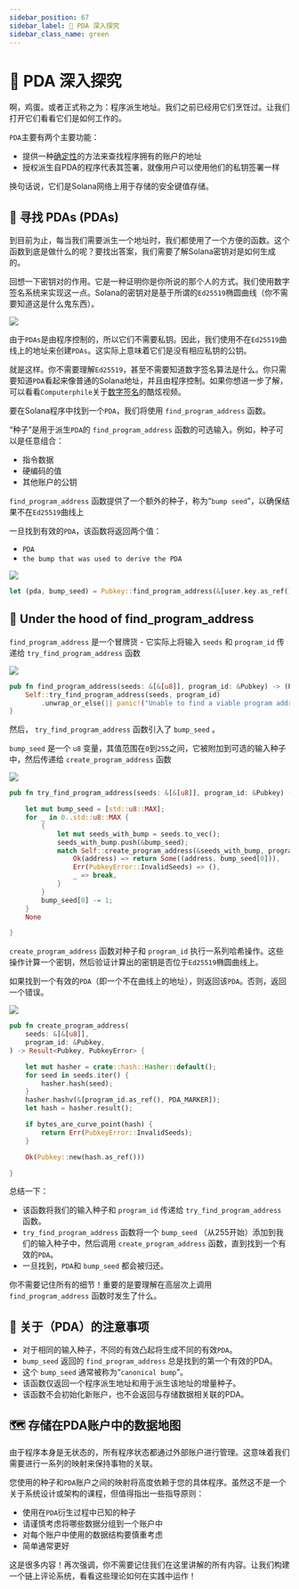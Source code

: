 ```yaml
---
sidebar_position: 67
sidebar_label: 🧐 PDA 深入探究
sidebar_class_name: green
---
```


# 🧐 PDA 深入探究

啊，鸡蛋。或者正式称之为：程序派生地址。我们之前已经用它们烹饪过。让我们打开它们看看它们是如何工作的。

`PDA`主要有两个主要功能：

- 提供一种[确定性](https://www.google.com.hk/search?q=define+deterministic&utm_source=buildspace.so&utm_medium=buildspace_project)的方法来查找程序拥有的账户的地址
- 授权派生自PDA的程序代表其签署，就像用户可以使用他们的私钥签署一样

换句话说，它们是Solana网络上用于存储的安全键值存储。

## 🔎 寻找 PDAs (PDAs)

到目前为止，每当我们需要派生一个地址时，我们都使用了一个方便的函数。这个函数到底是做什么的呢？要找出答案，我们需要了解Solana密钥对是如何生成的。

回想一下密钥对的作用。它是一种证明你是你所说的那个人的方式。我们使用数字签名系统来实现这一点。Solana的密钥对是基于所谓的`Ed25519`椭圆曲线（你不需要知道这是什么鬼东西）。

![](./img/pda.png)

由于`PDAs`是由程序控制的，所以它们不需要私钥。因此，我们使用不在`Ed25519`曲线上的地址来创建`PDAs`。这实际上意味着它们是没有相应私钥的公钥。

就是这样。你不需要理解`Ed25519`，甚至不需要知道数字签名算法是什么。你只需要知道`PDA`看起来像普通的Solana地址，并且由程序控制。如果你想进一步了解，可以看看`Computerphile`关于[数字签名](https://www.youtube.com/watch?v=s22eJ1eVLTU&utm_source=buildspace.so&utm_medium=buildspace_project)的酷炫视频。


要在Solana程序中找到一个`PDA`，我们将使用 `find_program_address` 函数。

“种子”是用于派生`PDA`的 `find_program_address` 函数的可选输入。例如，种子可以是任意组合：

- 指令数据
- 硬编码的值
- 其他账户的公钥

`find_program_address` 函数提供了一个额外的种子，称为“`bump seed`”，以确保结果不在`Ed25519`曲线上

一旦找到有效的`PDA`，该函数将返回两个值：

- `PDA`
- `the bump that was used to derive the PDA`

![](./img/find-pda.png)


```rust
let (pda, bump_seed) = Pubkey::find_program_address(&[user.key.as_ref(), user_input.as_bytes().as_ref(), "SEED".as_bytes()], program_id)
```


## 🍳 Under the hood of find_program_address

`find_program_address` 是一个冒牌货 - 它实际上将输入 `seeds` 和 `program_id` 传递给 `try_find_program_address` 函数

![](./img/find-program-address.png)


```rust
pub fn find_program_address(seeds: &[&[u8]], program_id: &Pubkey) -> (Pubkey, u8) {
    Self::try_find_program_address(seeds, program_id)
        .unwrap_or_else(|| panic!("Unable to find a viable program address bump seed"))
}
```

然后， `try_find_program_address` 函数引入了 `bump_seed` 。

`bump_seed` 是一个 `u8` 变量，其值范围在`0`到`255`之间，它被附加到可选的输入种子中，然后传递给 `create_program_address` 函数

![](./img/try-find-program-address.png)

```rust
pub fn try_find_program_address(seeds: &[&[u8]], program_id: &Pubkey) -> Option<(Pubkey, u8)> {

    let mut bump_seed = [std::u8::MAX];
    for _ in 0..std::u8::MAX {
        {
            let mut seeds_with_bump = seeds.to_vec();
            seeds_with_bump.push(&bump_seed);
            match Self::create_program_address(&seeds_with_bump, program_id) {
                Ok(address) => return Some((address, bump_seed[0])),
                Err(PubkeyError::InvalidSeeds) => (),
                _ => break,
            }
        }
        bump_seed[0] -= 1;
    }
    None

}
```

`create_program_address` 函数对种子和 `program_id` 执行一系列哈希操作。这些操作计算一个密钥，然后验证计算出的密钥是否位于`Ed25519`椭圆曲线上。

如果找到一个有效的`PDA`（即一个不在曲线上的地址），则返回该`PDA`。否则，返回一个错误。

![](./img/create-program-address.png)

```rust
pub fn create_program_address(
    seeds: &[&[u8]],
    program_id: &Pubkey,
) -> Result<Pubkey, PubkeyError> {

    let mut hasher = crate::hash::Hasher::default();
    for seed in seeds.iter() {
        hasher.hash(seed);
    }
    hasher.hashv(&[program_id.as_ref(), PDA_MARKER]);
    let hash = hasher.result();

    if bytes_are_curve_point(hash) {
        return Err(PubkeyError::InvalidSeeds);
    }

    Ok(Pubkey::new(hash.as_ref()))

}
```

总结一下：

- 该函数将我们的输入种子和 `program_id` 传递给 `try_find_program_address` 函数。
- `try_find_program_address` 函数将一个 `bump_seed` （从255开始）添加到我们的输入种子中，然后调用 `create_program_address` 函数，直到找到一个有效的`PDA`。
- 一旦找到，`PDA`和 `bump_seed` 都会被归还。

你不需要记住所有的细节！重要的是要理解在高层次上调用 `find_program_address` 函数时发生了什么。

## 🤔 关于（PDA）的注意事项

- 对于相同的输入种子，不同的有效凸起将生成不同的有效`PDA`。
- `bump_seed` 返回的 `find_program_address` 总是找到的第一个有效的PDA。
- 这个 `bump_seed` 通常被称为“`canonical bump`”。
- 该函数仅返回一个程序派生地址和用于派生该地址的增量种子。
- 该函数不会初始化新账户，也不会返回与存储数据相关联的PDA。

## 🗺 存储在PDA账户中的数据地图

由于程序本身是无状态的，所有程序状态都通过外部账户进行管理。这意味着我们需要进行一系列的映射来保持事物的关联。

您使用的种子和`PDA`账户之间的映射将高度依赖于您的具体程序。虽然这不是一个关于系统设计或架构的课程，但值得指出一些指导原则：


- 使用在`PDA`衍生过程中已知的种子
- 请谨慎考虑将哪些数据分组到一个账户中
- 对每个账户中使用的数据结构要慎重考虑
- 简单通常更好

这是很多内容！再次强调，你不需要记住我们在这里讲解的所有内容。让我们构建一个链上评论系统，看看这些理论如何在实践中运作！
